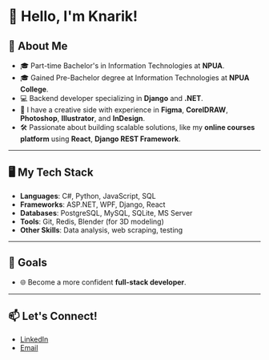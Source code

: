 # 👋 Hello, I'm Knarik!

## 🚀 About Me  
- 🎓 Part-time Bachelor's in Information Technologies at **NPUA**.
- 🎓 Gained Pre-Bachelor degree at Information Technologies at **NPUA** **College**.
- 💻 Backend developer specializing in **Django** and **.NET**.    
- 🎨 I have a creative side with experience in **Figma**, **CorelDRAW**, **Photoshop**, **Illustrator**, and **InDesign**.  
- 🛠 Passionate about building scalable solutions, like my **online courses platform** using **React**, **Django REST Framework**.  

---

## 🖥 My Tech Stack  
- **Languages**: C#, Python, JavaScript, SQL  
- **Frameworks**: ASP.NET, WPF, Django, React  
- **Databases**: PostgreSQL, MySQL, SQLite, MS Server
- **Tools**: Git, Redis, Blender (for 3D modeling)  
- **Other Skills**: Data analysis, web scraping, testing  

---

## 🎯 Goals  
- 🌐 Become a more confident **full-stack developer**.
  
---

## 📫 Let's Connect!  
- [LinkedIn](https://www.linkedin.com/in/knarik-harutyunyan-61a7a1273/)  
- [Email](mailto:harutyunyanqnarik2@gmail.com)  
